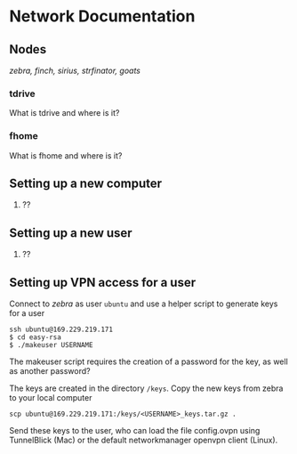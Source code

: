 # Network Documentation

## Nodes

*zebra, finch, sirius, strfinator, goats*

### tdrive

What is tdrive and where is it?

### fhome

What is fhome and where is it?

## Setting up a new computer

1. ??

## Setting up a new user

1. ??

## Setting up VPN access for a user

Connect to *zebra* as user `ubuntu` and use a helper script to generate keys for a user 

```
ssh ubuntu@169.229.219.171
$ cd easy-rsa
$ ./makeuser USERNAME
```

The makeuser script requires the creation of a password for the key, as well as another password?

The keys are created in the directory `/keys`. Copy the new keys from zebra to your local computer

```scp ubuntu@169.229.219.171:/keys/<USERNAME>_keys.tar.gz .```

Send these keys to the user, who can load the file config.ovpn using TunnelBlick (Mac) or the default networkmanager openvpn client (Linux).

